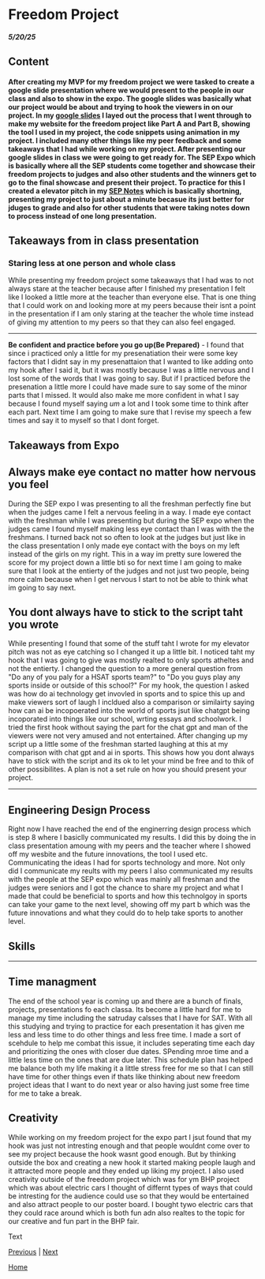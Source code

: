 # Freedom Project
##### 5/20/25

## Content
#### After creating my MVP for my freedom project we were tasked to create a google slide presentation where we would present to the people in our class and also to show in the expo. The google slides was basically what our project would be about and trying to hook the viewers in on our project. In my [google slides](https://docs.google.com/presentation/d/1S8LSHDK6EPt7Vi9eETr8gy11RhT_bVRvWvdfuA54-1A/edit) I layed out the process that I went through to make my website for the freedom project like Part A and Part B, showing the tool I used in my project, the code snippets using animation in my project. I included many other things like my peer feedback and some takeaways that I had while working on my project. After presenting our google slides in class we were going to get ready for. The SEP Expo which is basically where all the SEP students come together and showcase their freedom projects to judges and also other students and the winners get to go to the final showcase and present their project. To practice for this I created a elevator pitch in my [SEP Notes](https://docs.google.com/document/d/1n9YZLqsv50YrUhVFN-iwL44YH_rncWpJEAocTKbw2i0/edit?tab=t.0) which is basically shortning, presenting my project to just about a minute becasue its just better for jduges to grade and also for other students that were taking notes down to process instead of one long presentation. 

## Takeaways from in class presentation 
### **Staring less at one person and whole class**
While presenting my freedom project some takeaways that I had was to not always stare at the teacher because after I finished my presentation I felt like I looked a little more at the teacher than everyone else. That is one thing that I could work on and looking more at my peers because their isnt a point in the presentation if I am only staring at the teacher the whole time instead of giving my attention to my peers so that they can also feel engaged. 

---

**Be confident and practice before you go up(Be Prepared)** - I found that since i practiced only a little for my presenatiation their were some key factors that I didnt say in my presenattaion that I wanted to like adding onto my hook after I said it, but it was mostly because I was a little nervous and I lost some of the words that I was going to say. But if I practiced before the presenation a little more I could have made sure to say some of the minor parts that I missed. It would also make me more confident in what I say because I found myself saying *um* a lot and I took some time to think after each part. Next time I am going to make sure that I revise my speech a few times and say it to myself so that I dont forget. 


## Takeaways from Expo
## **Always make eye contact no matter how nervous you feel**
During the SEP expo I was presenting to all the freshman perfectly fine but when the judges came I felt a nervous feeling in a way. I made eye contact with the freshman while I was presenting but during the SEP expo when the judges came I found myself making less eye contact than I was with the the freshmans. I turned back not so often to look at the judges but just like in the class presentation I only made eye contact with the boys on my left instead of the girls on my right. This in a way im pretty sure lowered the score for my project down a little bti so for next time I am going to make sure that I look at the entierty of the judges and not just two people, being more calm because when I get nervous I start to not be able to think what im going to say next. 

## **You dont always have to stick to the script taht you wrote**
While presenting I found that some of the stuff taht I wrote for my elevator pitch was not as eye catching so I changed it up a little bit. I noticed taht my hook that I was going to give was mostly realted to only sports atheltes and not the entierty. I changed the question to a more general question from "Do any of you paly for a HSAT sports team?" to "Do you guys play any sports inside or outside of this school?" For my hook, the question I asked was how do ai technology get invovled in sports and to spice this up and make viewers sort of laugh I incldued also a comparison or similairty saying how can ai be incopoerated into the world of sports jsut like chatgpt being incoporated into things like our school, wrting essays and schoolwork. I tried the first hook without saying the part for the chat gpt and man of the viewers were not very amused and not entertained. After changing up my script up a little some of the freshman started laughing at this at my comparison with chat gpt and ai in sports. This shows how you dont always have to stick with the script and its ok to let your mind be free and to thik of other possibilites. A plan is not a set rule on how you should present your project. 

---

## Engineering Design Process
Right now I have reached the end of the enginerring design process which is step 8 where I basiclly communicated my results. I did this by doing the in class presentation amoung with my peers and the teacher where I showed off my wesbite and the future innovations, the tool I used etc. Communicating the ideas I had for sports technology and more. Not only did I communicate my reults with my peers I also communicated my results with the people at the SEP expo which was mainly all freshman and the judges were seniors and I got the chance to share my project and what I made that could be beneficial to sports and how this technolgoy in sports can take your game to the next level, showing off my part b which was the future innovations and what they could do to help take sports to another level. 

## Skills

---

## Time managment
The end of the school year is coming up and there are a bunch of finals, projects, presentations fo each classa. Its become a little hard for me to manage my time including the satruday calsses that I have for SAT. With all this studying and trying to practice for each presentation it has given me less and less time to do other things and less free time. I made a sort of scehdule to help me combat this issue, it includes seperating time each day and prioritizing the ones with closer due dates. SPending mroe time and a little less time on the ones that are due later. This schedule plan has helped me balance both my life making it a little stress free for me so that I can still have time for other things even if thats like thinking about new freedom project ideas that I want to do next year or also having just some free time for me to take a break. 

## Creativity
While working on my freedom project for the expo part I jsut found that my hook was just not intresting enough and that people wouldnt come over to see my project because the hook wasnt good enough. But by thinking outside the box and creating a new hook it started making people laugh and it attracted more people and they ended up liking my project. I also used creativity outside of the freedom project which was for ym BHP project which was about electric cars I thought of differnt types of ways that could be intresting for the audience could use so that they would be entertained and also attract people to our poster board. I bought tywo electric cars that they could race around which is both fun adn also realtes to the topic for our creative and fun part in the BHP fair. 


Text

[Previous](entry06.md) | [Next](entry08.md)

[Home](../README.md)
